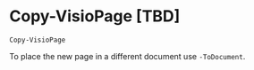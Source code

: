 # Copy-VisioPage \[TBD\]

```
Copy-VisioPage
```



To place the new page in a different document use `-ToDocument`.

